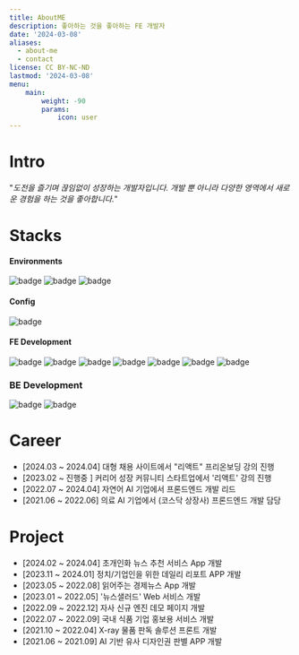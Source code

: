 ```yaml
---
title: AboutME
description: 좋아하는 것을 좋아하는 FE 개발자
date: '2024-03-08'
aliases:
  - about-me
  - contact
license: CC BY-NC-ND
lastmod: '2024-03-08'
menu:
    main: 
        weight: -90
        params:
            icon: user
---
```

# Intro
"_도전을 즐기며 끊임없이 성장하는 개발자입니다. 개발 뿐 아니라 다양한 영역에서 새로운 경험을 하는 것을 좋아합니다._"

# Stacks

#### Environments
<img src="https://img.shields.io/badge/webstorm-000000?style=for-the-badge&logo=webstorm&logoColor=white" alt="badge">
<img src="https://img.shields.io/badge/git-F05032?style=for-the-badge&logo=git&logoColor=white" alt="badge">
<img src="https://img.shields.io/badge/github-181717?style=for-the-badge&logo=github&logoColor=white" alt="badge">

#### Config
<img src="https://img.shields.io/badge/yarn-2C8EBB?style=for-the-badge&logo=yarn&logoColor=white" alt="badge">

#### FE Development
<img src="https://img.shields.io/badge/javascript-F7DF1E?style=for-the-badge&logo=javascript&logoColor=white" alt="badge">
<img src="https://img.shields.io/badge/typescript-3178C6?style=for-the-badge&logo=typescript&logoColor=white" alt="badge">
<img src="https://img.shields.io/badge/react-61DAFB?style=for-the-badge&logo=react&logoColor=white" alt="badge">
<img src="https://img.shields.io/badge/vue-4FC08D?style=for-the-badge&logo=vuedotjs&logoColor=white"  alt="badge">
<img src="https://img.shields.io/badge/next-000000?style=for-the-badge&logo=nextdotjs&logoColor=white" alt="badge">
<img src="https://img.shields.io/badge/mui-007FFF?style=for-the-badge&logo=mui&logoColor=white" alt="badge">
<img src="https://img.shields.io/badge/axios-5A29E4?style=for-the-badge&logo=axios&logoColor=white" alt="badge">

### BE Development
<img src="https://img.shields.io/badge/python-3776AB?style=for-the-badge&logo=python&logoColor=white" alt="badge">
<img src="https://img.shields.io/badge/fastapi-009688?style=for-the-badge&logo=fastapi&logoColor=white" alt="badge">


# Career
* [2024.03 ~ 2024.04] 대형 채용 사이트에서 "리액트" 프리온보딩 강의 진행
* [2023.02 ~  진행중  ] 커리어 성장 커뮤니티 스타트업에서 '리액트' 강의 진행
* [2022.07 ~ 2024.04] 자연어 AI 기업에서 프론드엔드 개발 리드
* [2021.06 ~ 2022.06] 의료 AI 기업에서 (코스닥 상장사) 프론드엔드 개발 담당


# Project
* [2024.02 ~ 2024.04] 초개인화 뉴스 추천 서비스 App 개발
* [2023.11 ~ 2024.01] 정치/기업인을 위한 데일리 리포트 APP 개발
* [2023.05 ~ 2022.08] 읽어주는 경제뉴스 App 개발
* [2023.01 ~ 2022.05] '뉴스샐러드' Web 서비스 개발
* [2022.09 ~ 2022.12] 자사 신규 엔진 데모 페이지 개발
* [2022.07 ~ 2022.09] 국내 식품 기업 홍보용 서비스 개발
* [2021.10 ~ 2022.04] X-ray 물품 판독 솔루션 프론트 개발
* [2021.06 ~ 2021.09] AI 기반 유사 디자인권 판별 APP 개발
